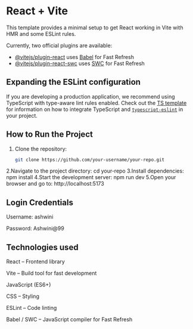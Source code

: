 # React + Vite

This template provides a minimal setup to get React working in Vite with HMR and some ESLint rules.

Currently, two official plugins are available:

- [@vitejs/plugin-react](https://github.com/vitejs/vite-plugin-react/blob/main/packages/plugin-react) uses [Babel](https://babeljs.io/) for Fast Refresh
- [@vitejs/plugin-react-swc](https://github.com/vitejs/vite-plugin-react/blob/main/packages/plugin-react-swc) uses [SWC](https://swc.rs/) for Fast Refresh

## Expanding the ESLint configuration

If you are developing a production application, we recommend using TypeScript with type-aware lint rules enabled. Check out the [TS template](https://github.com/vitejs/vite/tree/main/packages/create-vite/template-react-ts) for information on how to integrate TypeScript and [`typescript-eslint`](https://typescript-eslint.io) in your project.

## How to Run the Project

1. Clone the repository:
   ```bash
   git clone https://github.com/your-username/your-repo.git
2.Navigate to the project directory:
  cd your-repo
3.Install dependencies:
  npm install
4.Start the development server:
  npm run dev
5.Open your browser and go to:
  http://localhost:5173

## Login Credentials
 
Username: ashwini

Password: Ashwini@99

## Technologies used

React – Frontend library

Vite – Build tool for fast development

JavaScript (ES6+)

CSS – Styling

ESLint – Code linting

Babel / SWC – JavaScript compiler for Fast Refresh

